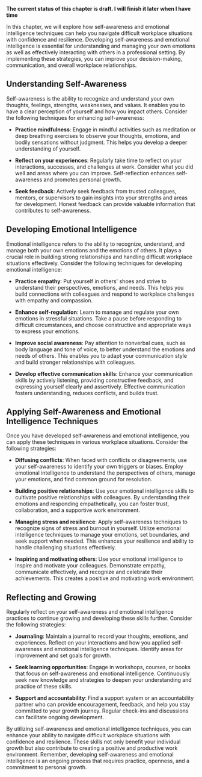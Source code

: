 **The current status of this chapter is draft. I will finish it later when I have time**

In this chapter, we will explore how self-awareness and emotional intelligence techniques can help you navigate difficult workplace situations with confidence and resilience. Developing self-awareness and emotional intelligence is essential for understanding and managing your own emotions as well as effectively interacting with others in a professional setting. By implementing these strategies, you can improve your decision-making, communication, and overall workplace relationships.

Understanding Self-Awareness
----------------------------

Self-awareness is the ability to recognize and understand your own thoughts, feelings, strengths, weaknesses, and values. It enables you to have a clear perception of yourself and how you impact others. Consider the following techniques for enhancing self-awareness:

* **Practice mindfulness**: Engage in mindful activities such as meditation or deep breathing exercises to observe your thoughts, emotions, and bodily sensations without judgment. This helps you develop a deeper understanding of yourself.

* **Reflect on your experiences**: Regularly take time to reflect on your interactions, successes, and challenges at work. Consider what you did well and areas where you can improve. Self-reflection enhances self-awareness and promotes personal growth.

* **Seek feedback**: Actively seek feedback from trusted colleagues, mentors, or supervisors to gain insights into your strengths and areas for development. Honest feedback can provide valuable information that contributes to self-awareness.

Developing Emotional Intelligence
---------------------------------

Emotional intelligence refers to the ability to recognize, understand, and manage both your own emotions and the emotions of others. It plays a crucial role in building strong relationships and handling difficult workplace situations effectively. Consider the following techniques for developing emotional intelligence:

* **Practice empathy**: Put yourself in others' shoes and strive to understand their perspectives, emotions, and needs. This helps you build connections with colleagues and respond to workplace challenges with empathy and compassion.

* **Enhance self-regulation**: Learn to manage and regulate your own emotions in stressful situations. Take a pause before responding to difficult circumstances, and choose constructive and appropriate ways to express your emotions.

* **Improve social awareness**: Pay attention to nonverbal cues, such as body language and tone of voice, to better understand the emotions and needs of others. This enables you to adapt your communication style and build stronger relationships with colleagues.

* **Develop effective communication skills**: Enhance your communication skills by actively listening, providing constructive feedback, and expressing yourself clearly and assertively. Effective communication fosters understanding, reduces conflicts, and builds trust.

Applying Self-Awareness and Emotional Intelligence Techniques
-------------------------------------------------------------

Once you have developed self-awareness and emotional intelligence, you can apply these techniques in various workplace situations. Consider the following strategies:

* **Diffusing conflicts**: When faced with conflicts or disagreements, use your self-awareness to identify your own triggers or biases. Employ emotional intelligence to understand the perspectives of others, manage your emotions, and find common ground for resolution.

* **Building positive relationships**: Use your emotional intelligence skills to cultivate positive relationships with colleagues. By understanding their emotions and responding empathetically, you can foster trust, collaboration, and a supportive work environment.

* **Managing stress and resilience**: Apply self-awareness techniques to recognize signs of stress and burnout in yourself. Utilize emotional intelligence techniques to manage your emotions, set boundaries, and seek support when needed. This enhances your resilience and ability to handle challenging situations effectively.

* **Inspiring and motivating others**: Use your emotional intelligence to inspire and motivate your colleagues. Demonstrate empathy, communicate effectively, and recognize and celebrate their achievements. This creates a positive and motivating work environment.

Reflecting and Growing
----------------------

Regularly reflect on your self-awareness and emotional intelligence practices to continue growing and developing these skills further. Consider the following strategies:

* **Journaling**: Maintain a journal to record your thoughts, emotions, and experiences. Reflect on your interactions and how you applied self-awareness and emotional intelligence techniques. Identify areas for improvement and set goals for growth.

* **Seek learning opportunities**: Engage in workshops, courses, or books that focus on self-awareness and emotional intelligence. Continuously seek new knowledge and strategies to deepen your understanding and practice of these skills.

* **Support and accountability**: Find a support system or an accountability partner who can provide encouragement, feedback, and help you stay committed to your growth journey. Regular check-ins and discussions can facilitate ongoing development.

By utilizing self-awareness and emotional intelligence techniques, you can enhance your ability to navigate difficult workplace situations with confidence and resilience. These skills not only benefit your individual growth but also contribute to creating a positive and productive work environment. Remember, developing self-awareness and emotional intelligence is an ongoing process that requires practice, openness, and a commitment to personal growth.

